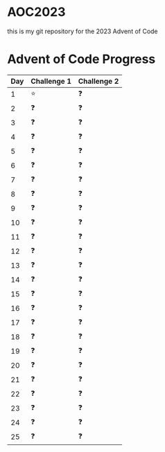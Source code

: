 # AOC2023
this is my git repository for the 2023 Advent of Code

# Advent of Code Progress

| Day | Challenge 1 | Challenge 2 |
|-----|-------------|-------------|
| 1   | ⭐           | ❓           |
| 2   | ❓           | ❓           |
| 3   | ❓           | ❓           |
| 4   | ❓           | ❓           |
| 5   | ❓           | ❓           |
| 6   | ❓           | ❓           |
| 7   | ❓           | ❓           |
| 8   | ❓           | ❓           |
| 9   | ❓           | ❓           |
| 10  | ❓           | ❓           |
| 11  | ❓           | ❓           |
| 12  | ❓           | ❓           |
| 13  | ❓           | ❓           |
| 14  | ❓           | ❓           |
| 15  | ❓           | ❓           |
| 16  | ❓           | ❓           |
| 17  | ❓           | ❓           |
| 18  | ❓           | ❓           |
| 19  | ❓           | ❓           |
| 20  | ❓           | ❓           |
| 21  | ❓           | ❓           |
| 22  | ❓           | ❓           |
| 23  | ❓           | ❓           |
| 24  | ❓           | ❓           |
| 25  | ❓           | ❓           |
